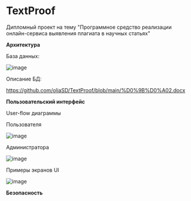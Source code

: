 # TextProof
Дипломный проект на тему  "Программное средство реализации онлайн-сервиса выявления плагиата в научных статьях"

**Архитектура**

База данных:

![image](https://github.com/user-attachments/assets/6192a6ac-7354-4cdb-af09-450039f112f6)

Описание БД:

https://github.com/oliaSD/TextProof/blob/main/%D0%9B%D0%A02.docx

**Пользовательский интерфейс**

User-flow диаграммы

Пользователя

![image](https://github.com/user-attachments/assets/9139dc7c-850d-46c7-b3b3-3ca83f61fbcc)

Администратора

![image](https://github.com/user-attachments/assets/09bb9c6e-db22-4b35-8c81-dd09948df5d2)

Примеры экранов UI

![image](https://github.com/user-attachments/assets/4f4fb7de-c82f-44dd-9452-9cdcca86b3fa)


**Безопасность**


